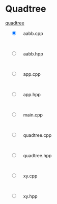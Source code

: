 # Quadtree

[quadtree](_media/quadtree.html ':include width=512px height=512px scrolling=no')

<div id="el">
    <div class="tabs">
        <input name="tabs" type="radio" id="tab-1" checked="checked" class="input"/>
        <label for="tab-1" class="label">aabb.cpp</label>
        <div class="panel">
            <pre data-lang="cpp"><code class="lang-cpp" v-html="highlight(aabbcpp)"></code></pre>
        </div>
        <input name="tabs" type="radio" id="tab-2" class="input"/>
        <label for="tab-2" class="label">aabb.hpp</label>
        <div class="panel">
            <pre data-lang="cpp"><code class="lang-cpp" v-html="highlight(aabbhpp)"></code></pre>
        </div>
        <input name="tabs" type="radio" id="tab-3" class="input"/>
        <label for="tab-3" class="label">app.cpp</label>
        <div class="panel">
            <pre data-lang="cpp"><code class="lang-cpp" v-html="highlight(appcpp)"></code></pre>
        </div>
        <input name="tabs" type="radio" id="tab-4" class="input"/>
        <label for="tab-4" class="label">app.hpp</label>
        <div class="panel">
            <pre data-lang="cpp"><code class="lang-cpp" v-html="highlight(apphpp)"></code></pre>
        </div>
        <input name="tabs" type="radio" id="tab-5" class="input"/>
        <label for="tab-5" class="label">main.cpp</label>
        <div class="panel">
            <pre data-lang="cpp"><code class="lang-cpp" v-html="highlight(maincpp)"></code></pre>
        </div>
        <input name="tabs" type="radio" id="tab-6" class="input"/>
        <label for="tab-6" class="label">quadtree.cpp</label>
        <div class="panel">
            <pre data-lang="cpp"><code class="lang-cpp" v-html="highlight(quadtreecpp)"></code></pre>
        </div>
        <input name="tabs" type="radio" id="tab-7" class="input"/>
        <label for="tab-7" class="label">quadtree.hpp</label>
        <div class="panel">
            <pre data-lang="cpp"><code class="lang-cpp" v-html="highlight(quadtreehpp)"></code></pre>
        </div>
        <input name="tabs" type="radio" id="tab-8" class="input"/>
        <label for="tab-8" class="label">xy.cpp</label>
        <div class="panel">
            <pre data-lang="cpp"><code class="lang-cpp" v-html="highlight(xycpp)"></code></pre>
        </div>
        <input name="tabs" type="radio" id="tab-9" class="input"/>
        <label for="tab-9" class="label">xy.hpp</label>
        <div class="panel">
            <pre data-lang="cpp"><code class="lang-cpp" v-html="highlight(xyhpp)"></code></pre>
        </div>
    </div>
</div>

<script>
new Vue({
    el: '#el',
    data: {
        aabbcpp: `#include "aabb.hpp"
#include <piksel/drawmode.hpp>

bool AABB::containsPoint(XY& point) {
    return abs(center.x - point.x) <= halfDimension
        && abs(center.y - point.y) <= halfDimension
    ;
}

bool AABB::intersectsAABB(AABB& other) {
    float sum = halfDimension + other.halfDimension;
    return abs(center.x - other.center.x) <= sum
        || abs(center.y - other.center.y) <= sum
    ;
}

void AABB::draw(piksel::Graphics& g, glm::vec4 color) {
    g.push();
    g.stroke(color);
    g.strokeWeight(1.0f);
    g.noFill();
    g.rectMode(piksel::DrawMode::RADIUS);
    g.rect(center.x, center.y, halfDimension, halfDimension);
    g.pop();
}`,
        aabbhpp: `#ifndef AABB_HPP
#define AABB_HPP

#include "xy.hpp"
#include <piksel/graphics.hpp>

class AABB {
public:
    XY center;
    float halfDimension;

    AABB(XY center, float halfDimension)
        : center(center)
        , halfDimension(halfDimension) {
    };

    bool containsPoint(XY& point);
    bool intersectsAABB(AABB& other);
    void draw(piksel::Graphics& g, glm::vec4 color);
};

#endif /* AABB_HPP */`,
        appcpp: `#include "app.hpp"
#include "quadtree.hpp"
#include <piksel/rng.hpp>

const glm::vec4 BLACK(0.0f, 0.0f, 0.0f, 1.0f);
const glm::vec4 WHITE(1.0f, 1.0f, 1.0f, 1.0f);
const glm::vec4 GREEN(0.0f, 1.0f, 0.0f, 1.0f);

QuadTree* quadTree;
AABB aabb(XY(0.0f, 0.0f), 50.0f);

void App::setup() {
    quadTree = new QuadTree(
        AABB(XY(width / 2.0f, height / 2.0f), width / 2.0f)
    );
    piksel::Rng& rng = piksel::Rng::getInstance();
    for (int i = 0; i < 1000; i++) {
        float r = rng.random(0.0f, width);
        float phi = rng.random(0.0f, piksel::TWO_PI);
        glm::vec2 v = glm::vec2(width / 2.0f, height / 2.0f) +
            r * glm::vec2(cosf(phi), sinf(phi))
        ;
        quadTree->insert(XY(v.x, v.y));
    }
}

void App::draw(piksel::Graphics& g) {
    g.background(BLACK);
    quadTree->draw(g, WHITE, WHITE);

    aabb.draw(g, GREEN);
    for(XY& p : quadTree->queryRange(aabb)) {
        p.draw(g, GREEN);
    }
}

void App::mouseMoved(int x, int y) {
    aabb.center = XY(x, y);
}`,
        apphpp: `#ifndef APP_HPP
#define APP_HPP

#include <piksel/baseapp.hpp>

class App : public piksel::BaseApp {
public:
    App() : BaseApp(512, 512) {}
    void setup();
    void draw(piksel::Graphics& g);
    void mouseMoved(int x, int y);
};

#endif /* APP_HPP */`,
        maincpp: `#include "app.hpp"

int main() {
    App app;
    app.start();
}`,
        quadtreecpp: `#include "quadtree.hpp"

QuadTree::~QuadTree() {
    delete nw;
    delete ne;
    delete sw;
    delete se;
}

bool QuadTree::insert(XY p) {
    if (!boundary.containsPoint(p)) {
        return false;
    }
    
    if (points.size() < CAPACITY) {
        points.push_back(p);
        return true;
    }

    if (nw == nullptr) {
        subdivide();
    }

    return nw->insert(p) 
        || ne->insert(p)
        || sw->insert(p)
        || se->insert(p)
    ;
}

template <typename T>
void concat(std::vector<T>& a, const std::vector<T>& b) {
    a.insert(end(a), begin(b), end(b));
}

std::vector<XY> QuadTree::queryRange(AABB& range) {
    std::vector<XY> pointsInRange;

    if (!boundary.intersectsAABB(range)) {
        return pointsInRange;
    }

    for (XY& p : points) {
        if (range.containsPoint(p)) {
            pointsInRange.push_back(p);
        }
    }

    if (nw == nullptr) {
        return pointsInRange;
    }

    concat(pointsInRange, nw->queryRange(range));
    concat(pointsInRange, ne->queryRange(range));
    concat(pointsInRange, sw->queryRange(range));
    concat(pointsInRange, se->queryRange(range));

    return pointsInRange;
}

void QuadTree::subdivide() {
    float halfDimension = boundary.halfDimension / 2.0f;
    nw = new QuadTree(AABB(
        XY(
            boundary.center.x - halfDimension,
            boundary.center.y - halfDimension
        ),
        halfDimension
    ));
    ne = new QuadTree(AABB(
        XY(
            boundary.center.x + halfDimension,
            boundary.center.y - halfDimension
        ),
        halfDimension
    ));
    sw = new QuadTree(AABB(
        XY(
            boundary.center.x - halfDimension,
            boundary.center.y + halfDimension
        ),
        halfDimension
    ));
    se = new QuadTree(AABB(
        XY(
            boundary.center.x + halfDimension,
            boundary.center.y + halfDimension
        ),
        halfDimension
    ));

    for (XY& p : points) {
        if (nw->insert(p)
            || ne->insert(p)
            || sw->insert(p)
            || se->insert(p)
        ) {
            continue;
        }
    }   
}

void QuadTree::draw(
    piksel::Graphics& g, glm::vec4 boundaryColor, glm::vec4 pointColor
) {
    boundary.draw(g, boundaryColor);

    for (XY& p : points) {
        p.draw(g, pointColor);
    }
    
    if (nw == nullptr) {
        return;
    }

    nw->draw(g, boundaryColor, pointColor);
    ne->draw(g, boundaryColor, pointColor);
    sw->draw(g, boundaryColor, pointColor);
    se->draw(g, boundaryColor, pointColor);
}`,
        quadtreehpp: `#ifndef QUADTREE_HPP
#define QUADTREE_HPP

#include "aabb.hpp"
#include <piksel/graphics.hpp>
#include <vector>

#define CAPACITY 4

class QuadTree {
private:
    AABB boundary;
    std::vector<XY> points;
    QuadTree *nw, *ne, *sw, *se;

public:
    QuadTree(AABB boundary)
        : boundary(boundary)
        , points({})
        , nw(nullptr)
        , ne(nullptr)
        , sw(nullptr)
        , se(nullptr) {
    }

    ~QuadTree();
    
    bool insert(XY p);
    std::vector<XY> queryRange(AABB& range);

    void draw(
        piksel::Graphics& g, glm::vec4 boundaryColor, glm::vec4 pointColor
    );
    
private:
    void subdivide();
};

#endif /* QUADTREE_HPP */`,
        xycpp: `#include "xy.hpp"

void XY::draw(piksel::Graphics& g, glm::vec4 color) {
    g.push();
    g.stroke(color);
    g.strokeWeight(3.0f);
    g.point(x, y);
    g.pop();
}`,
        xyhpp: `#ifndef XY_HPP
#define XY_HPP

#include <piksel/graphics.hpp>

class XY {
public:
    float x;
    float y;

    XY(float x, float y)
        : x(x)
        , y(y) {
    };

    void draw(piksel::Graphics& g, glm::vec4 color);
};

#endif /* XY_HPP */`
    },
    methods: {
        highlight: function(code) {
            return Prism.highlight(code, Prism.languages.cpp, 'cpp');
        }
    }
});
</script>
